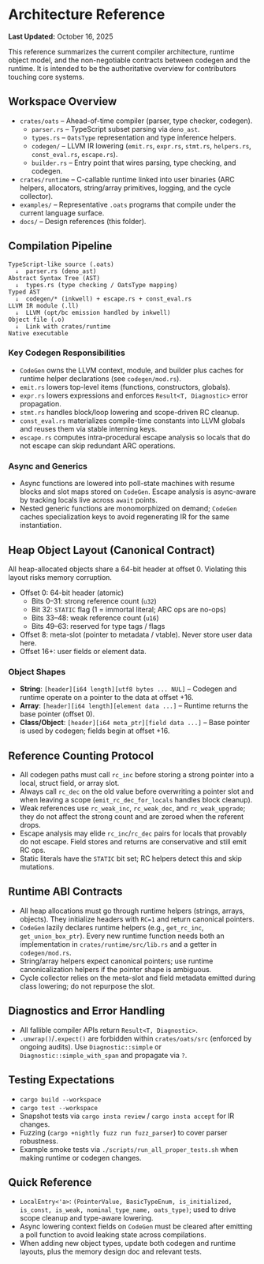 # Architecture Reference

**Last Updated:** October 16, 2025

This reference summarizes the current compiler architecture, runtime object
model, and the non-negotiable contracts between codegen and the runtime. It is
intended to be the authoritative overview for contributors touching core
systems.

## Workspace Overview

- `crates/oats` – Ahead-of-time compiler (parser, type checker, codegen).
  - `parser.rs` – TypeScript subset parsing via `deno_ast`.
  - `types.rs` – `OatsType` representation and type inference helpers.
  - `codegen/` – LLVM IR lowering (`emit.rs`, `expr.rs`, `stmt.rs`,
    `helpers.rs`, `const_eval.rs`, `escape.rs`).
  - `builder.rs` – Entry point that wires parsing, type checking, and codegen.
- `crates/runtime` – C-callable runtime linked into user binaries (ARC helpers,
  allocators, string/array primitives, logging, and the cycle collector).
- `examples/` – Representative `.oats` programs that compile under the current
  language surface.
- `docs/` – Design references (this folder).

## Compilation Pipeline

```text
TypeScript-like source (.oats)
  ↓  parser.rs (deno_ast)
Abstract Syntax Tree (AST)
  ↓  types.rs (type checking / OatsType mapping)
Typed AST
  ↓  codegen/* (inkwell) + escape.rs + const_eval.rs
LLVM IR module (.ll)
  ↓  LLVM (opt/bc emission handled by inkwell)
Object file (.o)
  ↓  Link with crates/runtime
Native executable
```

### Key Codegen Responsibilities

- `CodeGen` owns the LLVM context, module, and builder plus caches for runtime
  helper declarations (see `codegen/mod.rs`).
- `emit.rs` lowers top-level items (functions, constructors, globals).
- `expr.rs` lowers expressions and enforces `Result<T, Diagnostic>` error
  propagation.
- `stmt.rs` handles block/loop lowering and scope-driven RC cleanup.
- `const_eval.rs` materializes compile-time constants into LLVM globals and
  reuses them via stable interning keys.
- `escape.rs` computes intra-procedural escape analysis so locals that do not
  escape can skip redundant ARC operations.

### Async and Generics

- Async functions are lowered into poll-state machines with resume blocks and
  slot maps stored on `CodeGen`. Escape analysis is async-aware by tracking
  locals live across `await` points.
- Nested generic functions are monomorphized on demand; `CodeGen` caches
  specialization keys to avoid regenerating IR for the same instantiation.

## Heap Object Layout (Canonical Contract)

All heap-allocated objects share a 64-bit header at offset 0. Violating this
layout risks memory corruption.

- Offset 0: 64-bit header (atomic)
  - Bits 0–31: strong reference count (`u32`)
  - Bit 32: `STATIC` flag (1 = immortal literal; ARC ops are no-ops)
  - Bits 33–48: weak reference count (`u16`)
  - Bits 49–63: reserved for type tags / flags
- Offset 8: meta-slot (pointer to metadata / vtable). Never store user data
  here.
- Offset 16+: user fields or element data.

### Object Shapes

- **String**: `[header][i64 length][utf8 bytes ... NUL]` – Codegen and runtime
  operate on a pointer to the data at offset +16.
- **Array**: `[header][i64 length][element data ...]` – Runtime returns the base
  pointer (offset 0).
- **Class/Object**: `[header][i64 meta_ptr][field data ...]` – Base pointer is
  used by codegen; fields begin at offset +16.

## Reference Counting Protocol

- All codegen paths must call `rc_inc` before storing a strong pointer into a
  local, struct field, or array slot.
- Always call `rc_dec` on the old value before overwriting a pointer slot and
  when leaving a scope (`emit_rc_dec_for_locals` handles block cleanup).
- Weak references use `rc_weak_inc`, `rc_weak_dec`, and `rc_weak_upgrade`; they
  do not affect the strong count and are zeroed when the referent drops.
- Escape analysis may elide `rc_inc`/`rc_dec` pairs for locals that provably do
  not escape. Field stores and returns are conservative and still emit RC ops.
- Static literals have the `STATIC` bit set; RC helpers detect this and skip
  mutations.

## Runtime ABI Contracts

- All heap allocations must go through runtime helpers (strings, arrays,
  objects). They initialize headers with `RC=1` and return canonical pointers.
- `CodeGen` lazily declares runtime helpers (e.g., `get_rc_inc`,
  `get_union_box_ptr`). Every new runtime function needs both an implementation
  in `crates/runtime/src/lib.rs` and a getter in `codegen/mod.rs`.
- String/array helpers expect canonical pointers; use runtime canonicalization
  helpers if the pointer shape is ambiguous.
- Cycle collector relies on the meta-slot and field metadata emitted during
  class lowering; do not repurpose the slot.

## Diagnostics and Error Handling

- All fallible compiler APIs return `Result<T, Diagnostic>`.
- `.unwrap()`/`.expect()` are forbidden within `crates/oats/src` (enforced by
  ongoing audits). Use `Diagnostic::simple` or `Diagnostic::simple_with_span`
  and propagate via `?`.

## Testing Expectations

- `cargo build --workspace`
- `cargo test --workspace`
- Snapshot tests via `cargo insta review` / `cargo insta accept` for IR changes.
- Fuzzing (`cargo +nightly fuzz run fuzz_parser`) to cover parser robustness.
- Example smoke tests via `./scripts/run_all_proper_tests.sh` when making
  runtime or codegen changes.

## Quick Reference

- `LocalEntry<'a>`:
  `(PointerValue, BasicTypeEnum, is_initialized, is_const,
  is_weak, nominal_type_name, oats_type)`;
  used to drive scope cleanup and type-aware lowering.
- Async lowering context fields on `CodeGen` must be cleared after emitting a
  poll function to avoid leaking state across compilations.
- When adding new object types, update both codegen and runtime layouts, plus
  the memory design doc and relevant tests.
